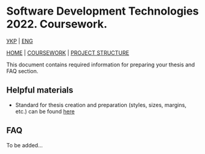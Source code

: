 # Software Development Technologies 2022. Coursework.

[УКР][coursework_readme_ua] | [ENG][coursework_readme]

[HOME][this_repo] | [COURSEWORK][coursework_readme] | [PROJECT STRUCTURE][project_structure_readme]

This document contains required information for preparing your thesis and FAQ section.

## Helpful materials

- Standard for thesis creation and preparation (styles, sizes, margins, etc.) can be found [here](paperwork_standard)

[paperwork_standard]: <.\Knowledge base\Coursework\Department standard for document preparation in studying process.pdf>

## FAQ

To be added...

[this_repo]: <https://github.com/Igor-Sikorsky-IST-Hub/SDT_2022>
[coursework_readme]: <coursework.md>
[project_structure_readme]: <project_structure.md>
[coursework_readme_ua]: <coursework.ua.md>
[project_structure_readme_ua]: <project_structure.ua.md>
